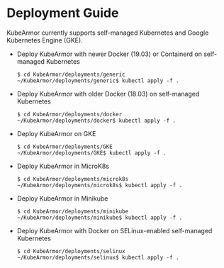 # Deployment Guide

KubeArmor currently supports self-managed Kubernetes and Google Kubernetes Engine \(GKE\).

* Deploy KubeArmor with newer Docker (19.03) or Containerd on self-managed Kubernetes

  ```text
  $ cd KubeArmor/deployments/generic
  ~/KubeArmor/deployments/generic$ kubectl apply -f .
  ```

* Deploy KubeArmor with older Docker (18.03) on self-managed Kubernetes

  ```text
  $ cd KubeArmor/deployments/docker
  ~/KubeArmor/deployments/docker$ kubectl apply -f .
  ```

* Deploy KubeArmor on GKE

  ```text
  $ cd KubeArmor/deployments/GKE
  ~/KubeArmor/deployments/GKE$ kubectl apply -f .
  ```

* Deploy KubeArmor in MicroK8s

  ```text
  $ cd KubeArmor/deployments/microk8s
  ~/KubeArmor/deployments/microk8s$ kubectl apply -f .
  ```

* Deploy KubeArmor in Minikube

  ```text
  $ cd KubeArmor/deployments/minikube
  ~/KubeArmor/deployments/minikube$ kubectl apply -f .
  ```

* Deploy KubeArmor with Docker on SELinux-enabled self-managed Kubernetes

  ```text
  $ cd KubeArmor/deployments/selinux
  ~/KubeArmor/deployments/selinux$ kubectl apply -f .
  ```